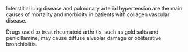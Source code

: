 Interstitial lung disease and pulmonary arterial hypertension are the main causes of mortality and morbidity in patients with collagen vascular disease.

Drugs used to treat rheumatoid arthritis, such as gold salts and penicillamine, may cause diffuse alveolar damage or obliterative bronchiolitis.